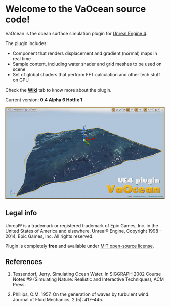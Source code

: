 Welcome to the VaOcean source code!
===================================

VaOcean is the ocean surface simulation plugin for [Unreal Engine 4](https://www.unrealengine.com/).

The plugin includes:

* Component that renders displacement and gradient (normal) maps in real time
* Sample content, including water shader and grid meshes to be used on scene
* Set of global shaders that perform FFT calculation and other tech stuff on GPU

Check the **[Wiki](https://github.com/ufna/VaOcean/wiki)** tab to know more about the plugin.

Current version: **0.4 Alpha 6 Hotfix 1**

![SCREENSHOT](SCREENSHOT.jpg)


Legal info
----------

Unreal® is a trademark or registered trademark of Epic Games, Inc. in the United States of America and elsewhere. Unreal® Engine, Copyright 1998 – 2014, Epic Games, Inc. All rights reserved.

Plugin is completely **free** and available under [MIT open-source license](LICENSE).


References
----------

1. Tessendorf, Jerry. Simulating Ocean Water. In SIGGRAPH 2002 Course Notes #9 (Simulating Nature: Realistic and Interactive Techniques), ACM Press.

1. Phillips, O.M. 1957. On the generation of waves by turbulent wind. Journal of Fluid Mechanics. 2 (5): 417–445.

